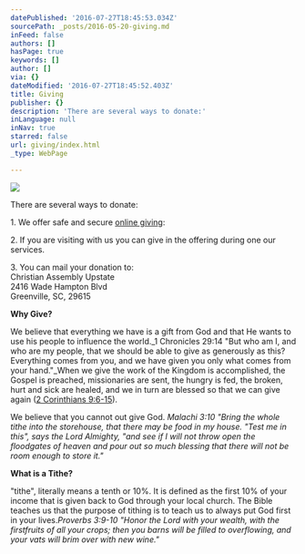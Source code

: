 ```yaml
---
datePublished: '2016-07-27T18:45:53.034Z'
sourcePath: _posts/2016-05-20-giving.md
inFeed: false
authors: []
hasPage: true
keywords: []
author: []
via: {}
dateModified: '2016-07-27T18:45:52.403Z'
title: Giving
publisher: {}
description: 'There are several ways to donate:'
inLanguage: null
inNav: true
starred: false
url: giving/index.html
_type: WebPage

---
```

![](https://the-grid-user-content.s3-us-west-2.amazonaws.com/849f18ac-077c-4637-9158-1d425b65a203.jpg)

There are several ways to donate:

1\. We offer safe and secure [online giving][0]:

2\. If you are visiting with us you can give in the offering during one our services.

3\. You can mail your donation to:  
Christian Assembly Upstate  
2416 Wade Hampton Blvd  
Greenville, SC, 29615

**Why Give?**

We believe that everything we have is a gift from God and that He wants to use his people to influence the world._1 Chronicles 29:14 "But who am I, and who are my people, that we should be able to give as generously as this? Everything comes from you, and we have given you only what comes from your hand."_When we give the work of the Kingdom is accomplished, the Gospel is preached, missionaries are sent, the hungry is fed, the broken, hurt and sick are healed, and we in turn are blessed so that we can give again ([2 Corinthians 9:6-15][1]).

We believe that you cannot out give God. _Malachi 3:10 "Bring the whole tithe into the storehouse, that there may be food in my house. "Test me in this", says the Lord Almighty, "and see if I will not throw open the floodgates of heaven and pour out so much blessing that there will not be room enough to store it."_

**What is a Tithe?**

"tithe", literally means a tenth or 10%. It is defined as the first 10% of your income that is given back to God through your local church. The Bible teaches us that the purpose of tithing is to teach us to always put God first in your lives._Proverbs 3:9-10 "Honor the Lord with your wealth, with the firstfruits of all your crops; then you barns will be filled to overflowing, and your vats will brim over with new wine."_

[0]: https://www.givingministry.com/g3/
[1]: https://www.bible.com/bible/111/2co.9.niv